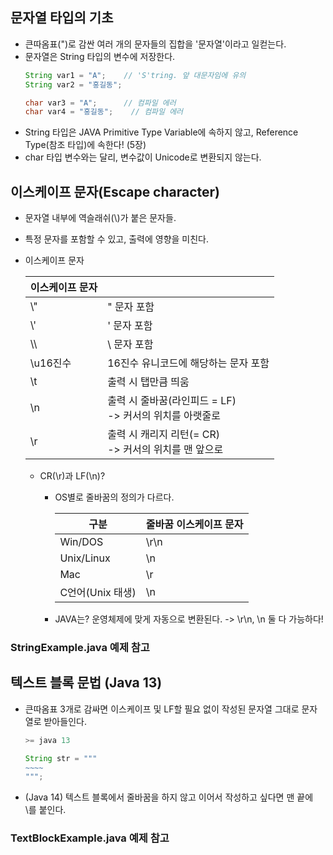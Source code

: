 ## 문자열 타입의 기초
- 큰따옴표(")로 감싼 여러 개의 문자들의 집합을 '문자열'이라고 일컫는다.
- 문자열은 String 타입의 변수에 저장한다.
  ```Java
  String var1 = "A";    // 'S'tring. 앞 대문자임에 유의
  String var2 = "홍길동";
  
  char var3 = "A";      // 컴파일 에러
  char var4 = "홍길동";    // 컴파일 에러
  ```
- String 타입은 JAVA Primitive Type Variable에 속하지 않고, Reference Type(참조 타입)에 속한다! (5장)
- char 타입 변수와는 달리, 변수값이 Unicode로 변환되지 않는다.
## 이스케이프 문자(Escape character)
- 문자열 내부에 역슬래쉬(\\)가 붙은 문자들.
- 특정 문자를 포함할 수 있고, 출력에 영향을 미친다.
- 이스케이프 문자

  | 이스케이프 문자 |         |
  |----------|---------|
  | \\"      | " 문자 포함 |
   | \\'      | ' 문자 포함 |
  | \\\      | \ 문자 포함  |
  | \u16진수   | 16진수 유니코드에 해당하는 문자 포함 |
  | \t       | 출력 시 탭만큼 띄움 |
  | \n       | 출력 시 줄바꿈(라인피드 = LF)<br>-> 커서의 위치를 아랫줄로|
  | \r       | 출력 시 캐리지 리턴(= CR)<br>-> 커서의 위치를 맨 앞으로 |
  - CR(\r)과 LF(\n)?
    - OS별로 줄바꿈의 정의가 다르다.
    
      | 구분         | 줄바꿈 이스케이프 문자 |
      |------------| --- |
       | Win/DOS    | \r\n |
      | Unix/Linux | \n |
      | Mac        | \r |
      | C언어(Unix 태생) | \n |
    - JAVA는? 운영체제에 맞게 자동으로 변환된다. -> \r\n, \n 둘 다 가능하다!
### StringExample.java 예제 참고
## 텍스트 블록 문법 (Java 13)
- 큰따옴표 3개로 감싸면 이스케이프 및 LF할 필요 없이 작성된 문자열 그대로 문자열로 받아들인다.
  ```java
  >= java 13
  
  String str = """
  ~~~~
  """;
  ```
- (Java 14) 텍스트 블록에서 줄바꿈을 하지 않고 이어서 작성하고 싶다면 맨 끝에 \를 붙인다.
### TextBlockExample.java 예제 참고